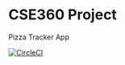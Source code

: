 # CSE360 Project
Pizza Tracker App

[![CircleCI](https://dl.circleci.com/status-badge/img/gh/punitarani/cse360-project/tree/main.svg?style=svg)](https://dl.circleci.com/status-badge/redirect/gh/punitarani/cse360-project/tree/main)

